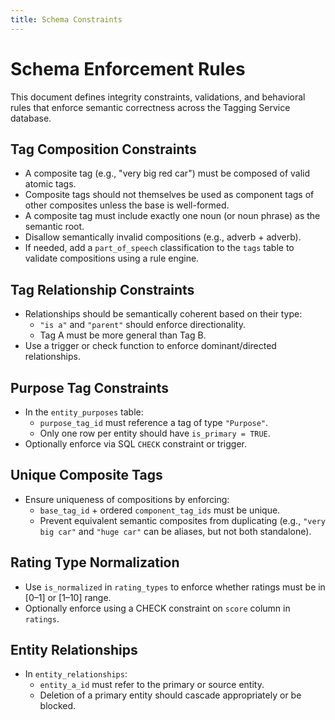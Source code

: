 ```yaml
---
title: Schema Constraints
---
```

# Schema Enforcement Rules

This document defines integrity constraints, validations, and behavioral rules that enforce semantic correctness across the Tagging Service database.

## Tag Composition Constraints

- A composite tag (e.g., "very big red car") must be composed of valid atomic tags.
- Composite tags should not themselves be used as component tags of other composites unless the base is well-formed.
- A composite tag must include exactly one noun (or noun phrase) as the semantic root.
- Disallow semantically invalid compositions (e.g., adverb + adverb).
- If needed, add a `part_of_speech` classification to the `tags` table to validate compositions using a rule engine.

## Tag Relationship Constraints

- Relationships should be semantically coherent based on their type:
	- `"is a"` and `"parent"` should enforce directionality.
	- Tag A must be more general than Tag B.
- Use a trigger or check function to enforce dominant/directed relationships.

## Purpose Tag Constraints

- In the `entity_purposes` table:
	- `purpose_tag_id` must reference a tag of type `"Purpose"`.
	- Only one row per entity should have `is_primary = TRUE`.
- Optionally enforce via SQL `CHECK` constraint or trigger.

## Unique Composite Tags

- Ensure uniqueness of compositions by enforcing:
	- `base_tag_id` + ordered `component_tag_ids` must be unique.
	- Prevent equivalent semantic composites from duplicating (e.g., `"very big car"` and `"huge car"` can be aliases, but not both standalone).

## Rating Type Normalization

- Use `is_normalized` in `rating_types` to enforce whether ratings must be in [0–1] or [1–10] range.
- Optionally enforce using a CHECK constraint on `score` column in `ratings`.

## Entity Relationships

- In `entity_relationships`:
	- `entity_a_id` must refer to the primary or source entity.
	- Deletion of a primary entity should cascade appropriately or be blocked.
